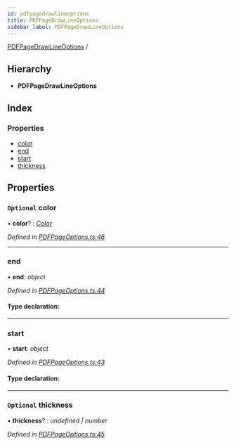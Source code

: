 ```yaml
---
id: pdfpagedrawlineoptions
title: PDFPageDrawLineOptions
sidebar_label: PDFPageDrawLineOptions
---
```


[PDFPageDrawLineOptions](pdfpagedrawlineoptions.md) /

## Hierarchy

* **PDFPageDrawLineOptions**

## Index

### Properties

* [color](pdfpagedrawlineoptions.md#optional-color)
* [end](pdfpagedrawlineoptions.md#end)
* [start](pdfpagedrawlineoptions.md#start)
* [thickness](pdfpagedrawlineoptions.md#optional-thickness)

## Properties

### `Optional` color

• **color**? : *[Color](../index.md#color)*

*Defined in [PDFPageOptions.ts:46](https://github.com/Hopding/pdf-lib/blob/f17521b/src/api/PDFPageOptions.ts#L46)*

___

###  end

• **end**: *object*

*Defined in [PDFPageOptions.ts:44](https://github.com/Hopding/pdf-lib/blob/f17521b/src/api/PDFPageOptions.ts#L44)*

#### Type declaration:

___

###  start

• **start**: *object*

*Defined in [PDFPageOptions.ts:43](https://github.com/Hopding/pdf-lib/blob/f17521b/src/api/PDFPageOptions.ts#L43)*

#### Type declaration:

___

### `Optional` thickness

• **thickness**? : *undefined | number*

*Defined in [PDFPageOptions.ts:45](https://github.com/Hopding/pdf-lib/blob/f17521b/src/api/PDFPageOptions.ts#L45)*